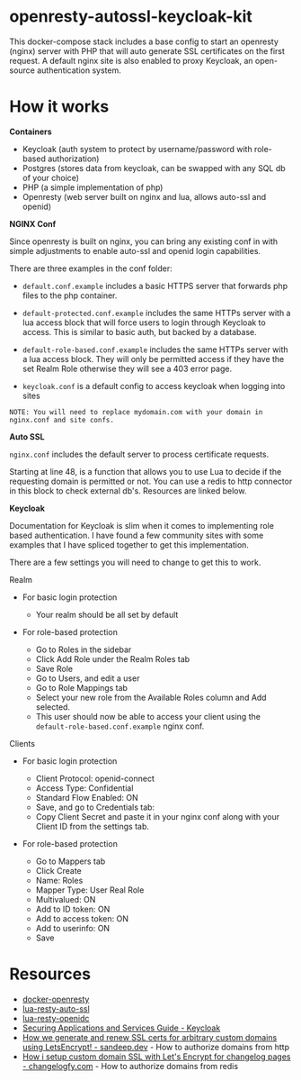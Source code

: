 # openresty-autossl-keycloak-kit
This docker-compose stack includes a base config to start an openresty (nginx) server with PHP that will auto generate SSL certificates on the first request. A default nginx site is also enabled to proxy Keycloak, an open-source authentication system.

# How it works

**Containers**

- Keycloak (auth system to protect by username/password with role-based authorization)
- Postgres (stores data from keycloak, can be swapped with any SQL db of your choice)
- PHP (a simple implementation of php)
- Openresty (web server built on nginx and lua, allows auto-ssl and openid)

**NGINX Conf**

Since openresty is built on nginx, you can bring any existing conf in with simple adjustments to enable auto-ssl and openid login capabilities.

There are three examples in the conf folder:

- `default.conf.example` includes a basic HTTPS server that forwards php files to the php container.

- `default-protected.conf.example` includes the same HTTPs server with a lua access block that will force users to login through Keycloak to access. This is similar to basic auth, but backed by a database.


- `default-role-based.conf.example` includes the same HTTPs server with a lua access block. They will only be permitted access if they have the set Realm Role otherwise they will see a 403 error page.

- `keycloak.conf` is a default config to access keycloak when logging into sites

```
NOTE: You will need to replace mydomain.com with your domain in nginx.conf and site confs.
```
**Auto SSL**

`nginx.conf` includes the default server to process certificate requests.

Starting at line 48, is a function that allows you to use Lua to decide if the requesting domain is permitted or not. You can use a redis to http connector in this block to check external db's. Resources are linked below.

**Keycloak**

Documentation for Keycloak is slim when it comes to implementing role based authentication. I have found a few community sites with some examples that I have spliced together to get this implementation.

There are a few settings you will need to change to get this to work.

Realm

- For basic login protection
  - Your realm should be all set by default

- For role-based protection
  - Go to Roles in the sidebar
  - Click Add Role under the Realm Roles tab
  - Save Role
  - Go to Users, and edit a user
  - Go to Role Mappings tab
  - Select your new role from the Available Roles column and Add selected.
  - This user should now be able to access your client using the `default-role-based.conf.example` nginx conf.

Clients

- For basic login protection
  - Client Protocol: openid-connect
  - Access Type: Confidential
  - Standard Flow Enabled: ON
  - Save, and go to Credentials tab:
  - Copy Client Secret and paste it in your nginx conf along with your Client ID from the settings tab.

- For role-based protection
  - Go to Mappers tab
  - Click Create
  - Name: Roles
  - Mapper Type: User Real Role
  - Multivalued: ON
  - Add to ID token: ON
  - Add to access token: ON
  - Add to userinfo: ON
  - Save

# Resources
- [docker-openresty](https://hub.docker.com/r/openresty/openresty)
- [lua-resty-auto-ssl](https://github.com/auto-ssl/lua-resty-auto-ssl)
- [lua-resty-openidc](https://github.com/zmartzone/lua-resty-openidc)
- [Securing Applications and Services Guide - Keycloak](https://www.keycloak.org/docs/latest/securing_apps/index.html)
- [How we generate and renew SSL certs for arbitrary custom domains using LetsEncrypt! - sandeep.dev](https://sandeep.dev/how-we-generate-and-renew-ssl-certs-for-arbitrary-custom-domains-using-letsencrypt-cjtk0utui000c1cs1f7y9ua5n) - How to authorize domains from http
- [How i setup custom domain SSL with Let's Encrypt for changelog pages - changelogfy.com](https://changelogfy.com/blog/how-i-setup-custom-domain-ssl-with-lets-encrypt-for-changelog-pages/) - How to authorize domains from redis